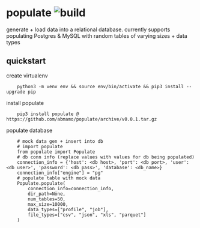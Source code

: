 # populate ![build](https://github.com/abmamo/populate/workflows/build/badge.svg?branch=main)
generate + load data into a relational database. currently supports populating Postgres & MySQL
with random tables of varying sizes + data types

## quickstart
create virtualenv
```
    python3 -m venv env && source env/bin/activate && pip3 install --upgrade pip
```
install populate
```
    pip3 install populate @ https://github.com/abmamo/populate/archive/v0.0.1.tar.gz
```
populate database
```
    # mock data gen + insert into db
    # import populate
    from populate import Populate
    # db conn info (replace values with values for db being populated)
    connection_info = {'host': <db host>, 'port': <db port>, 'user': <db user>', 'password': <db pass>', 'database': <db_name>}
    connection_info["engine"] = "pg"
    # populate table with mock data
    Populate.populate(
        connection_info=connection_info,
        dir_path=None,
        num_tables=50,
        max_size=10000,
        data_types=["profile", "job"],
        file_types=["csv", "json", "xls", "parquet"]
    )
```